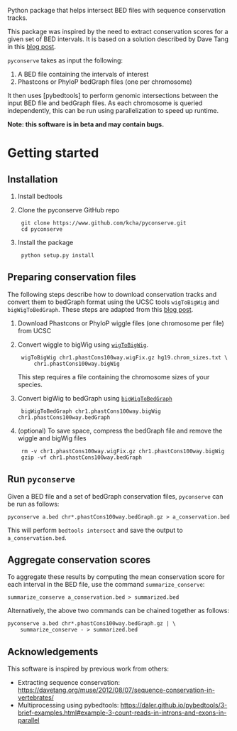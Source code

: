 Python package that helps intersect BED files with sequence conservation tracks.

This package was inspired by the need to extract conservation scores for a given
set of BED intervals. It is based on a solution described by Dave Tang in this
[blog post](https://davetang.org/muse/2012/08/07/sequence-conservation-in-vertebrates/).

`pyconserve` takes as input the following:

  1. A BED file containing the intervals of interest
  2. Phastcons or PhyloP bedGraph files (one per chromosome)

It then uses [pybedtools] to perform genomic intersections between the input BED
file and bedGraph files. As each chromosome is queried independently, this can
be run using parallelization to speed up runtime.

**Note: this software is in beta and may contain bugs.**

# Getting started

## Installation

  1. Install bedtools
  2. Clone the pyconserve GitHub repo

          git clone https://www.github.com/kcha/pyconserve.git
          cd pyconserve

  3. Install the package

          python setup.py install
 

## Preparing conservation files

The following steps describe how to download conservation tracks and convert
them to bedGraph format using the UCSC tools `wigToBigWig` and
`bigWigToBedGraph`. These steps are adapted from this [blog post](https://davetang.org/muse/2012/08/07/sequence-conservation-in-vertebrates/).

  1. Download Phastcons or PhyloP wiggle files (one chromosome per file) from UCSC 
  1. Convert wiggle to bigWig using [`wigToBigWig`](https://anaconda.org/bioconda/ucsc-wigtobigwig). 

          wigToBigWig chr1.phastCons100way.wigFix.gz hg19.chrom_sizes.txt \
              chr1.phastCons100way.bigWig
            
     This step requires a file containing the chromosome sizes of your species.

  1. Convert bigWig to bedGraph using [`bigWigToBedGraph`](https://anaconda.org/bioconda/ucsc-bigwigtobedgraph)

          bigWigToBedGraph chr1.phastCons100way.bigWig chr1.phastCons100way.bedGraph

  1. (optional) To save space, compress the bedGraph file and remove the wiggle
     and bigWig files

          rm -v chr1.phastCons100way.wigFix.gz chr1.phastCons100way.bigWig
          gzip -vf chr1.phastCons100way.bedGraph

## Run `pyconserve`

Given a BED file and a set of bedGraph conservation files, `pyconserve` can be
run as follows:

    pyconserve a.bed chr*.phastCons100way.bedGraph.gz > a_conservation.bed

This will perform `bedtools intersect` and save the output to
`a_conservation.bed`.

## Aggregate conservation scores

To aggregate these results by computing the mean conservation score for each
interval in the BED file, use the command `summarize_conserve`:

    summarize_conserve a_conservation.bed > summarized.bed

Alternatively, the above two commands can be chained together as follows:

    pyconserve a.bed chr*.phastCons100way.bedGraph.gz | \
        summarize_conserve - > summarized.bed

## Acknowledgements

This software is inspired by previous work from others:

  - Extracting sequence conservation: https://davetang.org/muse/2012/08/07/sequence-conservation-in-vertebrates/
  - Multiprocessing using pybedtools: https://daler.github.io/pybedtools/3-brief-examples.html#example-3-count-reads-in-introns-and-exons-in-parallel

